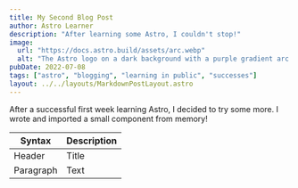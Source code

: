 ```yaml
---
title: My Second Blog Post
author: Astro Learner
description: "After learning some Astro, I couldn't stop!"
image:
  url: "https://docs.astro.build/assets/arc.webp"
  alt: "The Astro logo on a dark background with a purple gradient arc."
pubDate: 2022-07-08
tags: ["astro", "blogging", "learning in public", "successes"]
layout: ../../layouts/MarkdownPostLayout.astro
---
```


After a successful first week learning Astro, I decided to try some more. I wrote and imported a small component from memory!

| Syntax    | Description |
| --------- | ----------- |
| Header    | Title       |
| Paragraph | Text        |
